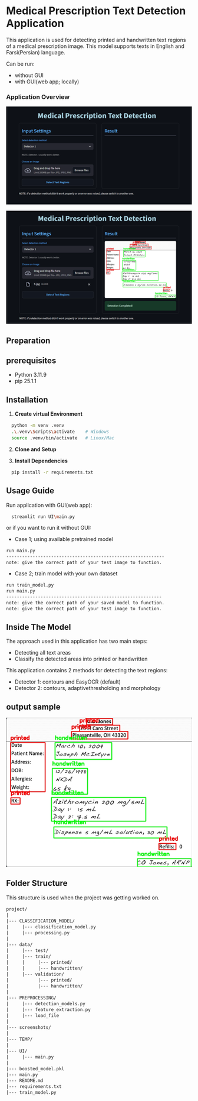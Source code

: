 # **Medical Prescription Text Detection Application**

This application is used for detecting printed and handwritten text regions of a medical prescription image.
This model supports texts in English and Farsi(Persian) language.


Can be run:

- without GUI
- with GUI(web app; locally)






### Application Overview

![base](./screenshots/base.png)

![result](./screenshots/result.png)

## **Preparation**

## prerequisites
- Python 3.11.9
- pip 25.1.1

## Installation
1. **Create virtual Environment**

```bash
  python -m venv .venv
  .\.venv\Scripts\activate    # Windows
  source .venv/bin/activate   # Linux/Mac
```

2. **Clone and Setup**

3. **Install Dependencies**
```bash
  pip install -r requirements.txt
```

## **Usage Guide**
Run application with GUI(web app):
```bash
  streamlit run UI\main.py
```
or if you want to run it without GUI:

- Case 1; using available pretrained model
```    
run main.py
------------------------------------------------------------
note: give the correct path of your test image to function.
``` 

- Case 2; train model with your own dataset
```    
run train_model.py
run main.py
-----------------------------------------------------------
note: give the correct path of your saved model to function.
note: give the correct path of your test image to function.
``` 


    

## **Inside The Model**

The approach used in this application has two main steps:

- Detecting all text areas
- Classify the detected areas into printed or handwritten

This application contains 2 methods for detecting the text regions:
    
- Detector 1: contours and EasyOCR (default)
- Detector 2: contours, adaptivethresholding and morphology


## **output sample**
![App Screenshot](./screenshots/output.png)

## **Folder Structure**
This structure is used when the project was getting worked on.
```text
project/
|
|--- CLASSIFICATION_MODEL/
|     |--- classification_model.py
|     |--- processing.py
|
|--- data/
|     |--- test/
|     |--- train/
|     |     |--- printed/
|     |     |--- handwritten/
|     |--- validation/
|           |--- printed/
|           |--- handwritten/
|
|--- PREPROCESSING/
|     |--- detection_models.py
|     |--- feature_extraction.py
|     |--- load_file
|
|--- screenshots/
|
|--- TEMP/
|
|--- UI/
|     |--- main.py
|
|--- boosted_model.pkl
|--- main.py
|--- README.md
|--- requirements.txt
|--- train_model.py
```
